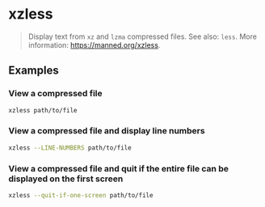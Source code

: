 # xzless

> Display text from `xz` and `lzma` compressed files. See also: `less`. More information: <https://manned.org/xzless>.

## Examples

### View a compressed file

```bash
xzless path/to/file
```

### View a compressed file and display line numbers

```bash
xzless --LINE-NUMBERS path/to/file
```

### View a compressed file and quit if the entire file can be displayed on the first screen

```bash
xzless --quit-if-one-screen path/to/file
```
